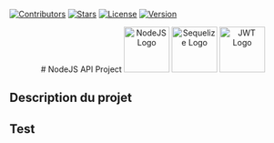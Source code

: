 <!-- Badges -->
[![Contributors][contributors-badge]][contributors-wlink]
[![Stars][stars-badge]][stars-wlink]
[![License][license-badge]][license-wlink]
[![Version][version-badge]][version-wlink]

<!-- Project's Readme Header -->
<div align="center" markdown="1">
    # NodeJS API Project
    <img src="https://i.ibb.co/jrqz45Y/NodeJS.png" alt="NodeJS Logo" width="80" height="80">
    <img src="https://i.ibb.co/m4QwyCM/Sequelize.png" alt="Sequelize Logo" width="80" height="80"/>
	<img src="https://i.ibb.co/rdNn0Lw/JWT.png" alt="JWT Logo" width="80" height="80"/>
</div>

<!-- Project's Readme Body -->
## Description du projet


<!-- Project's Readme Footer -->
## Test


<!-- Markdown Badges Variables -->
[contributors-badge]: https://img.shields.io/github/contributors/Whiletruend/NodeJS_Project_BIN2.svg?style=for-the-badge
[contributors-wlink]: https://github.com/Whiletruend/NodeJS_Project_BIN2/graphs/contributors

[stars-badge]: https://img.shields.io/github/stars/Whiletruend/NodeJS_Project_BIN2.svg?style=for-the-badge
[stars-wlink]: https://github.com/Whiletruend/NodeJS_Project_BIN2/stargazers

[license-badge]: https://img.shields.io/github/license/Whiletruend/NodeJS_Project_BIN2.svg?style=for-the-badge
[license-wlink]: ttps://github.com/Whiletruend/NodeJS_Project_BIN2/blob/master/LICENSE.txt

[version-badge]: https://img.shields.io/badge/Version-v1.0.0-green?style=for-the-badge
[version-wlink]: https://github.com/Whiletruend/NodeJS_Project_BIN2
